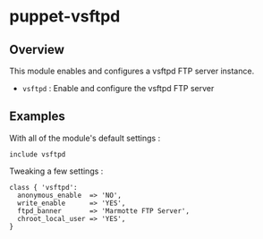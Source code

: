 # puppet-vsftpd

## Overview

This module enables and configures a vsftpd FTP server instance.

* `vsftpd` : Enable and configure the vsftpd FTP server

## Examples

With all of the module's default settings :

    include vsftpd

Tweaking a few settings :

    class { 'vsftpd':
      anonymous_enable  => 'NO',
      write_enable      => 'YES',
      ftpd_banner       => 'Marmotte FTP Server',
      chroot_local_user => 'YES',
    }

